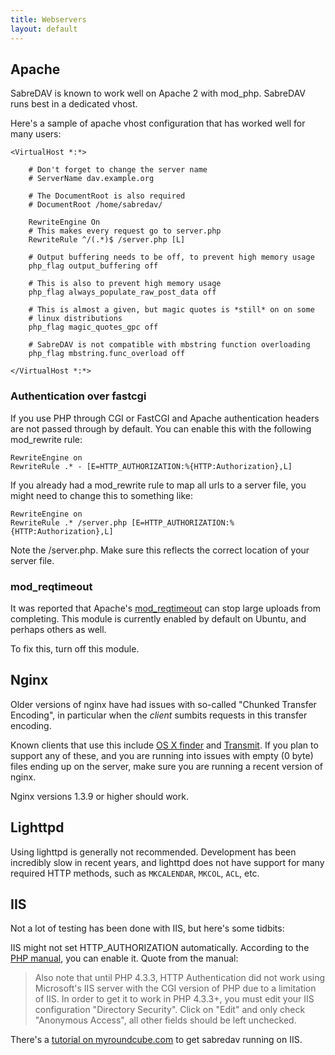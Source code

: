 ```yaml
---
title: Webservers
layout: default
---
```


Apache
------

SabreDAV is known to work well on Apache 2 with mod_php. SabreDAV runs best in
a dedicated vhost.

Here's a sample of apache vhost configuration that has worked well for many
users:

    <VirtualHost *:*>

        # Don't forget to change the server name
        # ServerName dav.example.org

        # The DocumentRoot is also required
        # DocumentRoot /home/sabredav/

        RewriteEngine On
        # This makes every request go to server.php
        RewriteRule ^/(.*)$ /server.php [L]

        # Output buffering needs to be off, to prevent high memory usage
        php_flag output_buffering off

        # This is also to prevent high memory usage
        php_flag always_populate_raw_post_data off

        # This is almost a given, but magic quotes is *still* on on some
        # linux distributions
        php_flag magic_quotes_gpc off

        # SabreDAV is not compatible with mbstring function overloading
        php_flag mbstring.func_overload off

    </VirtualHost *:*>

### Authentication over fastcgi

If you use PHP through CGI or FastCGI and Apache authentication headers are
not passed through by default. You can enable this with the following
mod_rewrite rule:

    RewriteEngine on
    RewriteRule .* - [E=HTTP_AUTHORIZATION:%{HTTP:Authorization},L]

If you already had a mod_rewrite rule to map all urls to a server file, you
might need to change this to something like:

    RewriteEngine on
    RewriteRule .* /server.php [E=HTTP_AUTHORIZATION:%{HTTP:Authorization},L]

Note the /server.php. Make sure this reflects the correct location of your
server file.

### mod_reqtimeout

It was reported that Apache's [mod_reqtimeout][2] can stop large uploads from
completing. This module is currently enabled by default on Ubuntu, and perhaps
others as well.

To fix this, turn off this module.

Nginx
-----

Older versions of nginx have had issues with so-called "Chunked Transfer
Encoding", in particular when the _client_ sumbits requests in this transfer
encoding.

Known clients that use this include [OS X finder](/dav/clients/finder) and
[Transmit](/dav/clients/transmit). If you plan to support any of these, and you
are running into issues with empty (0 byte) files ending up on the server,
make sure you are running a recent version of nginx.

Nginx versions 1.3.9 or higher should work.

Lighttpd
--------

Using lighttpd is generally not recommended. Development has been incredibly
slow in recent years, and lighttpd does not have support for many required
HTTP methods, such as `MKCALENDAR`, `MKCOL`, `ACL`, etc.

IIS
---

Not a lot of testing has been done with IIS, but here's some tidbits:

IIS might not set HTTP_AUTHORIZATION automatically. According to the
[PHP manual][1], you can enable it. Quote from the manual:

> Also note that until PHP 4.3.3, HTTP Authentication did not work using
> Microsoft's IIS server with the CGI version of PHP due to a limitation of
> IIS. In order to get it to work in PHP 4.3.3+, you must edit your IIS
> configuration "Directory Security". Click on "Edit" and only check "Anonymous
> Access", all other fields should be left unchecked.

There's a [tutorial on myroundcube.com][3] to get sabredav running on IIS.

[1]: http://www.php.net/manual/en/features.http-auth.php
[2]: http://httpd.apache.org/docs/2.2/mod/mod_reqtimeout.html
[3]: https://myroundcube.com/how-to/installing-sabredav-on-iis
